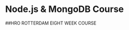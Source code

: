 Node.js & MongoDB Course
=======================================
##HRO ROTTERDAM EIGHT WEEK COURSE


